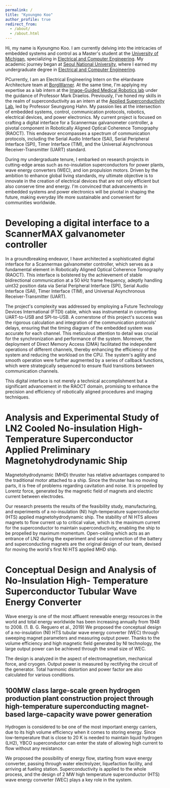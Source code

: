 ```yaml
---
permalink: /
title: "Kyoungmo Koo"
author_profile: true
redirect_from: 
  - /about/
  - /about.html
---
```


Hi, my name is Kyoungmo Koo. I am currently delving into the intricacies of embedded systems and control as a Master's student at the [University of Michigan](https://umich.edu/), specializing in [Electrical and Computer Engineering](https://ece.engin.umich.edu/). My academic journey began at [Seoul National University](https://en.snu.ac.kr/index.html), where I earned my undergraduate degree in [Electrical and Computer Engineering](http://ee.snu.ac.kr/en). 

PCurrently, I am an Electrical Engineering Intern on the eHardware Architecture team at [BorgWarner](https://www.borgwarner.com/home). At the same time, I'm applying my expertise as a lab intern at the [Image-Guided Medical Robotics lab](https://medical.robotics.umich.edu/) under the guidance of Professor Mark Draelos. Previously, I've honed my skills in the realm of superconductivity as an intern at the [Applied Superconductivity Lab](http://asl.snu.ac.kr/), led by Professor Seungyong Hahn. 
My passion lies at the intersection of embedded systems, control, communication protocols, robotics, electrical devices, and power electronics. My current project is focused on crafting a digital interface for a Scannermax galvanometer controller, a pivotal component in Robotically Aligned Optical Coherence Tomography (RAOCT). This endeavor encompasses a spectrum of communication protocols, including the Serial Audio Interface (SAI), Serial Peripheral Interface (SPI), Timer Interface (TIM), and the Universal Asynchronous Receiver-Transmitter (UART) standard.

During my undergraduate tenure, I embarked on research projects in cutting-edge areas such as no-insulation superconductors for power plants, wave energy converters (WEC), and ion propulsion motors.
Driven by the ambition to enhance global living standards, my ultimate objective is to innovate in the creation of electrical devices that are not only efficient but also conserve time and energy. I'm convinced that advancements in embedded systems and power electronics will be pivotal in shaping the future, making everyday life more sustainable and convenient for communities worldwide.

Developing a digital interface to a ScannerMAX galvanometer controller
======
In a groundbreaking endeavor, I have architected a sophisticated digital interface for a Scannermax galvanometer controller, which serves as a fundamental element in Robotically Aligned Optical Coherence Tomography (RAOCT). This interface is bolstered by the achievement of stable bidirectional communication at a 50 kHz frame frequency, adeptly handling uint32 position data via Serial Peripheral Interface (SPI), Serial Audio Interface (SAI), Timer Interface (TIM), and Universal Asynchronous Receiver-Transmitter (UART).

The project's complexity was addressed by employing a Future Technology Devices International (FTDI) cable, which was instrumental in converting UART-to-USB and SPI-to-USB. A cornerstone of this project's success was the rigorous calculation and integration of the communication protocols' delays, ensuring that the timing diagram of the embedded system was accurate for each channel. This meticulous attention to detail was crucial for the synchronization and performance of the system. Moreover, the deployment of Direct Memory Access (DMA) facilitated the independent operations of different channels, thereby enhancing the efficiency of the system and reducing the workload on the CPU. The system's agility and smooth operation were further augmented by a series of callback functions, which were strategically sequenced to ensure fluid transitions between communication channels.

This digital interface is not merely a technical accomplishment but a significant advancement in the RAOCT domain, promising to enhance the precision and efficiency of robotically aligned procedures and imaging techniques.


Analysis and Experimental Study of LN2 Cooled No-insulation High-Temperature Superconductor Applied Preliminary Magnetohydrodynamic Ship
======
Magnetohydrodynamic (MHD) thruster has relative advantages compared to the traditional motor attached to a ship. Since the thruster has no moving parts, it is free of problems regarding cavitation and noise. It is propelled by Lorentz force, generated by the magnetic field of magnets and electric current between electrodes.

Our research presents the results of the feasibility study, manufacturing, and experiments of a no-insulation (NI) high-temperature superconductor (HTS) applied magnetohydrodynamic ship. The stability of NI HTS allows magnets to flow current up to critical value, which is the maximum current for the superconductor to maintain superconductivity, enabling the ship to be propelled by maximum momentum. Open-ceiling which acts as an entrance of LN2 during the experiment and serial connection of the battery and superconducting magnets are the original design of our team, devised for moving the world's first NI HTS applied MHD ship.

Conceptual Design and Analysis of No-Insulation High- Temperature Superconductor Tubular Wave Energy Converter
======
Wave energy is one of the most affluent renewable energy resources in the world and total energy worldwide has been increasing annually from 1948 to 2008. (1. B. G. Reguero et al., 2019) 
We proposed the conceptual design of a no-insulation (NI) HTS tubular wave energy converter (WEC) through sweeping magnet parameters and measuring output power. Thanks to the volume efficiency and high magnetic field generated by NI technology, the large output power can be achieved through the small size of WEC. 

The design is analyzed in the aspect of electromagnetism, mechanical force, and cryogen. Output power is measured by rectifying the circuit of the generator. Total harmonic distortion and power factor are also calculated for various conditions.

100MW class large-scale green hydrogen production plant construction project through high-temperature superconducting magnet-based large-capacity wave power generation
------
Hydrogen is considered to be one of the most important energy carriers, due to its high volume efficiency when it comes to storing energy. Since low-temperature that is close to 20 K is needed to maintain liquid hydrogen (LH2), YBCO superconductor can enter the state of allowing high current to flow without any resistance.

We proposed the possibility of energy flow, starting from wave energy converter, passing through water electrolyzer, liquefaction facility, and arriving at fueling station. Superconductivity is applied to the whole process, and the design of 2 MW high temperature superconductor (HTS) wave energy converter (WEC) plays a key role in the system. 